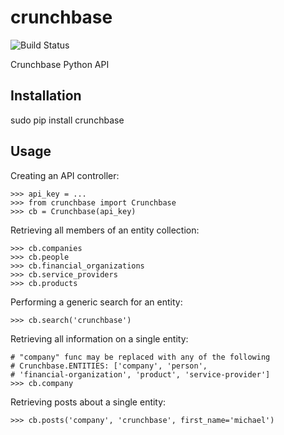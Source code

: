 crunchbase
==========

![Build Status](https://travis-ci.org/hackerlist/crunchbase.png)

Crunchbase Python API

Installation
------------

sudo pip install crunchbase

Usage
-----

Creating an API controller:

    >>> api_key = ...
    >>> from crunchbase import Crunchbase
    >>> cb = Crunchbase(api_key)

Retrieving all members of an entity collection:

    >>> cb.companies
    >>> cb.people
    >>> cb.financial_organizations
    >>> cb.service_providers
    >>> cb.products

Performing a generic search for an entity:

    >>> cb.search('crunchbase')

Retrieving all information on a single entity:

    # "company" func may be replaced with any of the following
    # Crunchbase.ENTITIES: ['company', 'person',
    # 'financial-organization', 'product', 'service-provider']
    >>> cb.company

Retrieving posts about a single entity:

    >>> cb.posts('company', 'crunchbase', first_name='michael')